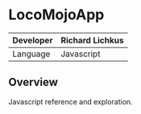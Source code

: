 LocoMojoApp
===========

|Developer  |Richard Lichkus   |
|:----------|:-----------------|
|Language   | Javascript       |


Overview
--------
Javascript reference and exploration.